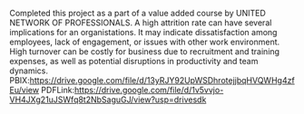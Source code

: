 Completed this project as a part of a value added course by UNITED NETWORK OF PROFESSIONALS. A high attrition rate can have several implications for an organistations. It may indicate dissatisfaction among employees, lack of engagement, or issues with other work environment. High turnover can be costly for business due to recruitment and training expenses, as well as potential disruptions in productivity and team dynamics.
 PBIX:https://drive.google.com/file/d/13yRJY92UpWSDhrotejjbqHVQWHg4zfEu/view
 PDFLink:https://drive.google.com/file/d/1v5vvjo-VH4JXg21uJSWfq8t2NbSaguGJ/view?usp=drivesdk

